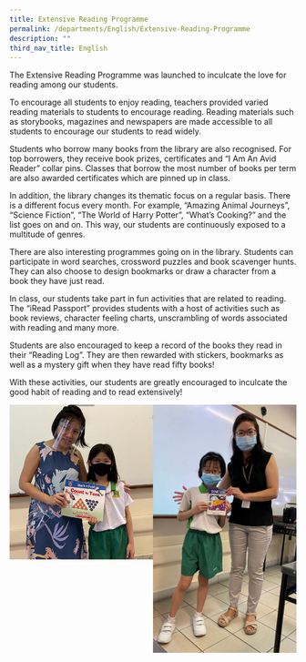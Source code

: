 ```yaml
---
title: Extensive Reading Programme
permalink: /departments/English/Extensive-Reading-Programme
description: ""
third_nav_title: English
---
```

The Extensive Reading Programme was launched to inculcate the love for reading among our students.

To encourage all students to enjoy reading, teachers provided varied reading materials to students to encourage reading. Reading materials such as storybooks, magazines and newspapers are made accessible to all students to encourage our students to read widely.

Students who borrow many books from the library are also recognised. For top borrowers, they receive book prizes, certificates and “I Am An Avid Reader” collar pins. Classes that borrow the most number of books per term are also awarded certificates which are pinned up in class.

In addition, the library changes its thematic focus on a regular basis. There is a different focus every month. For example, “Amazing Animal Journeys”, “Science Fiction”, “The World of Harry Potter”, “What’s Cooking?” and the list goes on and on. This way, our students are continuously exposed to a multitude of genres.

There are also interesting programmes going on in the library. Students can participate in word searches, crossword puzzles and book scavenger hunts. They can also choose to design bookmarks or draw a character from a book they have just read.

In class, our students take part in fun activities that are related to reading. The “iRead Passport” provides students with a host of activities such as book reviews, character feeling charts, unscrambling of words associated with reading and many more.

Students are also encouraged to keep a record of the books they read in their “Reading Log”. They are then rewarded with stickers, bookmarks as well as a mystery gift when they have read fifty books!

With these activities, our students are greatly encouraged to inculcate the good habit of reading and to read extensively!


<img src="/images/91636f43-ffa4-4098-8a03-3fcf00bf6fe7.jpeg" 
     style="width:50%;float:left">
		 <img src="/images/IMG-3171.jpg"
     style="width:50%">
		 